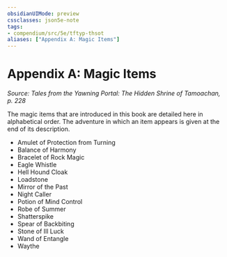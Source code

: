 ```yaml
---
obsidianUIMode: preview
cssclasses: json5e-note
tags:
- compendium/src/5e/tftyp-thsot
aliases: ["Appendix A: Magic Items"]
---
```

# Appendix A: Magic Items
*Source: Tales from the Yawning Portal: The Hidden Shrine of Tamoachan, p. 228* 

The magic items that are introduced in this book are detailed here in alphabetical order. The adventure in which an item appears is given at the end of its description.

- Amulet of Protection from Turning  
- Balance of Harmony  
- Bracelet of Rock Magic  
- Eagle Whistle  
- Hell Hound Cloak  
- Loadstone  
- Mirror of the Past  
- Night Caller  
- Potion of Mind Control  
- Robe of Summer  
- Shatterspike  
- Spear of Backbiting  
- Stone of Ill Luck  
- Wand of Entangle  
- Waythe
